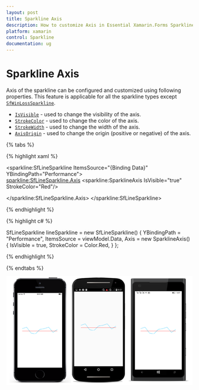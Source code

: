 ```yaml
---
layout: post
title: Sparkline Axis
description: How to customize Axis in Essential Xamarin.Forms Sparkline
platform: xamarin
control: Sparkline
documentation: ug
---
```


# Sparkline Axis

Axis of the sparkline can be configured and customized using following properties. This feature is applicable for all the sparkline types except [`SfWinLossSparkline`](https://help.syncfusion.com/cr/cref_files/xamarin/sfsparkline/Syncfusion.SfSparkline.XForms~Syncfusion.SfSparkline.XForms.SfWinLossSparkline.html).

* [`IsVisible`](https://help.syncfusion.com/cr/cref_files/xamarin/sfsparkline/Syncfusion.SfSparkline.XForms~Syncfusion.SfSparkline.XForms.SparklineAxis~IsVisible.html) - used to change the visibility of the axis.
* [`StrokeColor`](https://help.syncfusion.com/cr/cref_files/xamarin/sfsparkline/Syncfusion.SfSparkline.XForms~Syncfusion.SfSparkline.XForms.SparklineAxis~StrokeColor.html) - used to change the color of the axis.
* [`StrokeWidth`](https://help.syncfusion.com/cr/cref_files/xamarin/sfsparkline/Syncfusion.SfSparkline.XForms~Syncfusion.SfSparkline.XForms.SparklineAxis~StrokeWidth.html) - used to change the width of the axis.
* [`AxisOrigin`](https://help.syncfusion.com/cr/cref_files/xamarin/sfsparkline/Syncfusion.SfSparkline.XForms~Syncfusion.SfSparkline.XForms.SparklineAxis~AxisOrigin.html) - used to change the origin (positive or negative) of the axis.

{% tabs %} 

{% highlight xaml %}

<sparkline:SfLineSparkline ItemsSource="{Binding Data}" 
                           YBindingPath="Performance">  
  <sparkline:SfLineSparkline.Axis>
    <sparkline:SparklineAxis IsVisible="true"
                             StrokeColor="Red"/>

  </sparkline:SfLineSparkline.Axis>
</sparkline:SfLineSparkline>

{% endhighlight %}

{% highlight c# %}

SfLineSparkline lineSparkline = new SfLineSparkline()
{
    YBindingPath = "Performance",
    ItemsSource = viewModel.Data,
    Axis = new SparklineAxis()
    {
        IsVisible = true,
        StrokeColor = Color.Red,
    }
};

{% endhighlight %}

{% endtabs %}

![](sparkline_images/Axis.png)
